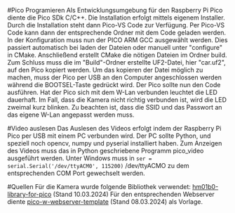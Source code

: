 #Pico Programieren
Als Entwicklungsumgebung für den Raspberry Pi Pico diente die Pico SDk C/C++. Die Installation erfolgt mittels eigenem Installer. Durch die Installation steht dann Pico-VS Code zur Verfügung. Per Pico-VS Code kann dann der entsprechende Ordner mit dem Code geladen werden. In der Konfiguration muss nun der PICO ARM GCC ausgewählt werden. Dies passiert automatisch bei laden der Dateien oder manuell unter "configure" in CMake. Anschließend erstellt CMake die nötigen Dateien im Ordner build. Zum Schluss muss die im "Build"-Ordner erstellte UF2-Datei, hier "car.uf2", auf den Pico kopiert werden. Um das kopieren der Datei möglich zu machen, muss der Pico per USB an den Computer angeschlossen werden während die BOOTSEL-Taste gedrückt wird.
Der Pico sollte nun den Code ausführen. Hat der Pico sich mit dem W-Lan verbunden leuchtet die LED dauerhaft. Im Fall, dass die Kamera nicht richtig verbunden ist, wird die LED zweimal kurz blinken.
Zu beachten ist, dass die SSID und das Passwort an das eigene W-Lan angepasst werden muss.

#Video auslesen
Das Auslesen des Videos erfolgt indem der Raspberry Pi Pico per USB mit einem PC verbunden wird. Der PC sollte Python, und speziell noch opencv, numpy und pyserial installiert haben. Zum Anzeigen des Videos muss 
das in Python geschriebene Programm pico_video ausgeführt werden.
Unter Windows muss in `ser = serial.Serial('/dev/ttyACM0', 115200)` /dev/ttyACMO zu dem entsprechenden COM Port gewechselt werden.

#Quellen
Für die Kamera wurde folgende Bibliothek verwendet: [hm01b0-library-for-pico](https://github.com/ArmDeveloperEcosystem/hm01b0-library-for-pico?tab=readme-ov-file) (Stand 10.03.2024)
Für den entsprechenden Webserver diente [pico-w-webserver-template](https://github.com/LearnEmbeddedSystems/pico-w-webserver-template) (Stand 08.03.2024) als Vorlage.
